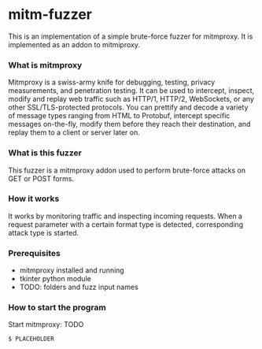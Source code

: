 # mitm-fuzzer
This is an implementation of a simple brute-force fuzzer for mitmproxy. It is implemented as an addon to mitmiproxy.

### What is mitmproxy
Mitmproxy is a swiss-army knife for debugging, testing, privacy measurements, and penetration testing. It can be used to intercept, inspect, modify and replay web traffic such as HTTP/1, HTTP/2, WebSockets, or any other SSL/TLS-protected protocols. You can prettify and decode a variety of message types ranging from HTML to Protobuf, intercept specific messages on-the-fly, modify them before they reach their destination, and replay them to a client or server later on.
### What is this fuzzer
This fuzzer is a mitmproxy addon used to perform brute-force attacks on GET or POST forms.
### How it works
It works by monitoring traffic and inspecting incoming requests. When a request parameter with a certain format type is detected, corresponding attack type is started.
### Prerequisites
- mitmproxy installed and running
- tkinter python module
- TODO: folders and fuzz input names
### How to start the program
Start mitmproxy: TODO
```sh
$ PLACEHOLDER
```
